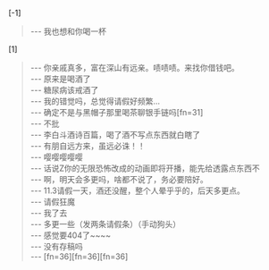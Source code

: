 
[-1] 
>--- 我也想和你喝一杯<br>

[1] 
>--- 你亲戚真多，富在深山有远亲。啧啧啧。来找你借钱吧。<br>
>--- 原来是喝酒了<br>
>--- 糖尿病该戒酒了<br>
>--- 我的错觉吗，总觉得请假好频繁…<br>
>--- 确定不是与黑帽子那里喝茶聊银手链吗[fn=31]<br>
>--- 不批<br>
>--- 李白斗酒诗百篇，喝了酒不写点东西就白瞎了<br>
>--- 有朋自远方来，虽远必诛！！<br>
>--- 嘤嘤嘤嘤嘤<br>
>--- 话说Z你的无限恐怖改成的动画即将开播，能先给透露点东西不<br>
>--- 啊，明天会多更吗，啥都不说了，务必要陪好。<br>
>--- 11.3请假一天，酒还没醒，整个人晕乎乎的，后天多更点。<br>
>--- 请假狂魔<br>
>--- 我了去<br>
>--- 多更一些（发两条请假条）（手动狗头）<br>
>--- 感觉要404了~~~~<br>
>--- 没有存稿吗<br>
>--- [fn=36][fn=36][fn=36]<br>
